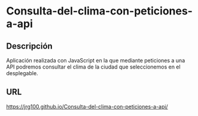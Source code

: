 # Consulta-del-clima-con-peticiones-a-api

## Descripción

Aplicación realizada con JavaScript en la que mediante peticiones a una API podremos consultar el clima de la ciudad que seleccionemos en el desplegable.

## URL
https://jrg100.github.io/Consulta-del-clima-con-peticiones-a-api/
